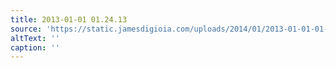 ```yaml
---
title: 2013-01-01 01.24.13
source: 'https://static.jamesdigioia.com/uploads/2014/01/2013-01-01-01-24-13-scaled.jpg'
altText: ''
caption: ''
---
```



